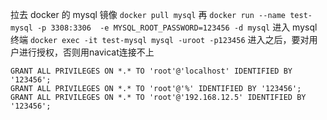 拉去 docker 的 mysql 镜像
`docker pull mysql`
再
`docker run --name test-mysql -p 3308:3306  -e MYSQL_ROOT_PASSWORD=123456 -d mysql`
进入 mysql终端
`docker exec -it test-mysql mysql -uroot -p123456`
进入之后，要对用户进行授权，否则用navicat连接不上
```
GRANT ALL PRIVILEGES ON *.* TO 'root'@'localhost' IDENTIFIED BY '123456';
GRANT ALL PRIVILEGES ON *.* TO 'root'@'%' IDENTIFIED BY '123456';
GRANT ALL PRIVILEGES ON *.* TO 'root'@'192.168.12.5' IDENTIFIED BY '123456';
```